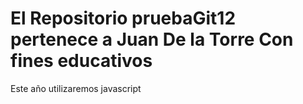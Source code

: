 # El Repositorio pruebaGit12 pertenece a Juan De la Torre Con fines educativos
Este año utilizaremos javascript
